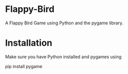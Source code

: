 # Flappy-Bird

A Flappy Bird Game using Python and the pygame library.

# Installation
Make sure you have Python installed and pygames using 

pip install pygame

